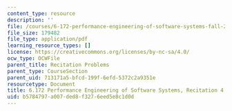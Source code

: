 ```yaml
---
content_type: resource
description: ''
file: /courses/6-172-performance-engineering-of-software-systems-fall-2018/b5784797a007ded8f3276eed5e8c1d0d_MIT6_172F18_rec4sol.pdf
file_size: 179482
file_type: application/pdf
learning_resource_types: []
license: https://creativecommons.org/licenses/by-nc-sa/4.0/
ocw_type: OCWFile
parent_title: Recitation Problems
parent_type: CourseSection
parent_uid: 713171a5-bfcd-199f-6efd-5372c2a9351e
resourcetype: Document
title: 6.172 Performance Engineering of Software Systems, Recitation 4 Solutions
uid: b5784797-a007-ded8-f327-6eed5e8c1d0d
---
```

